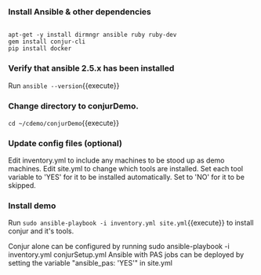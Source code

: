 
### Install Ansible & other dependencies
```

apt-get -y install dirmngr ansible ruby ruby-dev
gem install conjur-cli
pip install docker

```

### Verify that ansible 2.5.x has been installed 
Run `ansible --version`{{execute}}
 
### Change directory to conjurDemo.
`cd ~/cdemo/conjurDemo`{{execute}}

### Update config files (optional)
Edit inventory.yml to include any machines to be stood up as demo machines.
Edit site.yml to change which tools are installed. 
Set each tool variable to 'YES' for it to be installed automatically. Set to 'NO' for it to be skipped.

### Install demo
Run `sudo ansible-playbook -i inventory.yml site.yml`{{execute}} to install conjur and it's tools.

Conjur alone can be configured by running sudo ansible-playbook -i inventory.yml conjurSetup.yml
Ansible with PAS jobs can be deployed by setting the variable "ansible_pas: 'YES'" in site.yml
